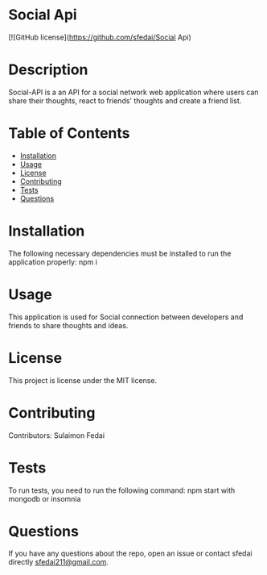 
  # Social Api
  [![GitHub license](https://github.com/sfedai/Social Api)
  # Description
  Social-API is a an API for a social network web application where users can share their thoughts, react to friends' thoughts and create a friend list.  
  # Table of Contents 
  * [Installation](#installation)
  * [Usage](#usage)
  * [License](#license)
  * [Contributing](#contributing)
  * [Tests](#tests)
  * [Questions](#questions)
  # Installation
  The following necessary dependencies must be installed to run the application properly: npm i
  # Usage
  ​This application is used for Social connection between developers and friends to share thoughts and ideas.
  # License
  This project is license under the MIT license.
  # Contributing
  ​Contributors: Sulaimon Fedai
  # Tests
  To run tests, you need to run the following command: npm start with mongodb or insomnia
  # Questions
  If you have any questions about the repo, open an issue or contact sfedai directly sfedai211@gmail.com.
  